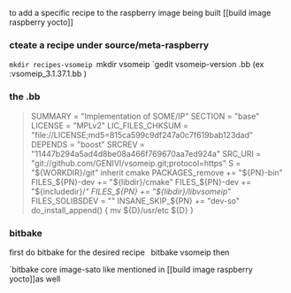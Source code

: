 to add a specific recipe  to the raspberry image being built [[build image raspberry  yocto]]


### cteate a recipe under  source/meta-raspberry 


`mkdir recipes-vsomeip
`mkdir vsomeip
`gedit vsomeip-version .bb (ex :vsomeip_3.1.37.1.bb )

### the .bb 
>SUMMARY = "Implementation of SOME/IP"
SECTION = "base"
LICENSE = "MPLv2"
LIC_FILES_CHKSUM = "file://LICENSE;md5=815ca599c9df247a0c7f619bab123dad"
DEPENDS = "boost"
SRCREV = "11447b294a5ad4d8be08a466f769670aa7ed924a" 
SRC_URI = "git://github.com/GENIVI/vsomeip.git;protocol=https"
S = "${WORKDIR}/git"
inherit cmake 
PACKAGES_remove += "${PN}-bin"
FILES_${PN}-dev += "${libdir}/cmake"
FILES_${PN}-dev += "${includedir}/*"
FILES_${PN} += "${libdir}/libvsomeip*"
FILES_SOLIBSDEV = ""
INSANE_SKIP_${PN} += "dev-so"
do_install_append() {
    mv  ${D}/usr/etc ${D}
}





### bitbake 
first do bitbake for the  desired recipe
`
`bitbake vsomeip
then  

`bitbake core image-sato
like mentioned in [[build image raspberry  yocto]]as well 
